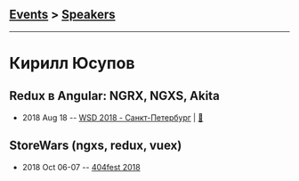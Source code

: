 ## [Events](../README.md) > [Speakers](../speakers.md)
---

# Кирилл Юсупов

## Redux в Angular: NGRX, NGXS, Akita
- 2018 Aug 18 -- [WSD 2018 - Санкт-Петербург](https://www.youtube.com/watch?v=sxN5hmb2hdU)  | [:notebook:](https://wsd.events/2018/08/18/pres/redux-angular.pdf)  
## StoreWars (ngxs, redux, vuex)
- 2018 Oct 06-07 -- [404fest 2018](https://www.youtube.com/watch?v=I_TqRcw4keQ)    
